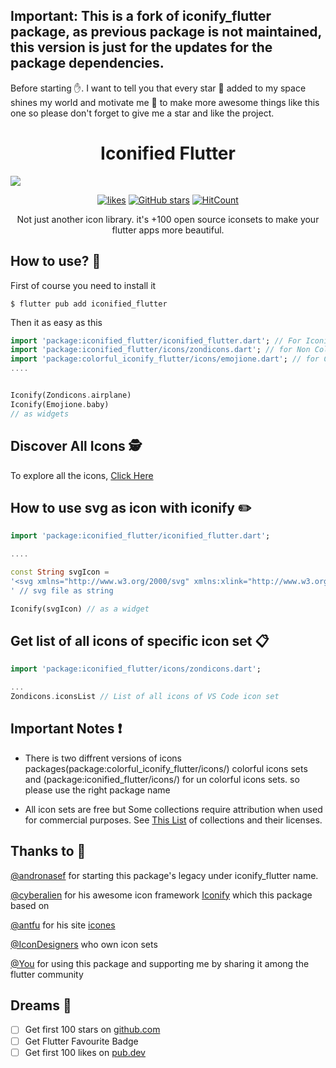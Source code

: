 ## Important: This is a fork of iconify_flutter package, as previous package is not maintained, this version is just for the updates for the package dependencies.

Before starting ✋. I want to tell you that every star 🌟 added to my space shines my world and motivate me 💪 to make more awesome things like this one so please don't forget to give me a star and like the project.

<h1 align="center">Iconified Flutter</h1>
<img src="https://github.com/volkanakbayir/iconified_flutter/raw/master/website/screenshots/1.png"/>

<div align="center" style="margin-top:10px"> 
  
[![likes](https://img.shields.io/pub/likes/iconified_flutter?logo=dart)](https://pub.dev/packages/iconified_flutter)
[![GitHub stars](https://img.shields.io/github/stars/andronasef/iconified_flutter.svg?style=flat&label=Star&maxAge=3600&logo=github&color=success)](https://github.com/andronasef/iconified_flutter/)
[![HitCount](https://hits.dwyl.com/andronasef/iconified_flutter.svg?style=flat)](https://pub.dev/packages/iconified_flutter)

</div>

<p align="center">Not just another icon library. it's +100 open source iconsets to make your flutter apps more beautiful.</p>

## How to use? 🤔

First of course you need to install it

```console
$ flutter pub add iconified_flutter
```

Then it as easy as this

```dart
import 'package:iconified_flutter/iconified_flutter.dart'; // For Iconify Widget
import 'package:iconified_flutter/icons/zondicons.dart'; // for Non Colorful Icons
import 'package:colorful_iconify_flutter/icons/emojione.dart'; // for Colorful Icons
....


Iconify(Zondicons.airplane)
Iconify(Emojione.baby)
// as widgets
```

## Discover All Icons 🕵️

To explore all the icons, [Click Here](https://andronasef.github.io/iconify_flutter)

## How to use svg as icon with iconify ✏️

```dart
import 'package:iconified_flutter/iconified_flutter.dart';

....

const String svgIcon =
'<svg xmlns="http://www.w3.org/2000/svg" xmlns:xlink="http://www.w3.org/1999/xlink" aria-hidden="true" role="img" class="iconify iconify--ic" width="32" height="32" preserveAspectRatio="xMidYMid meet" viewBox="0 0 24 24"><path fill="#000000" d="M3 3h18v18H3z"></path></svg>
' // svg file as string

Iconify(svgIcon) // as a widget
```

## Get list of all icons of specific icon set 📋

```dart
import 'package:iconified_flutter/icons/zondicons.dart';

...
Zondicons.iconsList // List of all icons of VS Code icon set
```

## Important Notes ❗

- There is two diffrent versions of icons packages(package:colorful_iconify_flutter/icons/) colorful icons sets and (package:iconified_flutter/icons/) for un colorful icons sets. so please use the right package name

- All icon sets are free but Some collections require attribution when used for commercial purposes. See [This List](https://github.com/iconify/icon-sets/blob/master/collections.md) of collections and their licenses.

## Thanks to 🙏

[@andronasef](https://github.com/andronasef) for starting this package's legacy under iconify_flutter name.

[@cyberalien](https://github.com/cyberalien) for his awesome icon framework [Iconify](https://github.com/iconify) which this package based on

[@antfu](https://github.com/antfu) for his site [icones](https://github.com/antfu/icones)

[@IconDesigners](https://github.com/iconify/icon-sets/blob/master/collections.md) who own icon sets

[@You](https://www.reactiongifs.us/wp-content/uploads/2019/03/Thank-U.gif) for using this package and supporting me by sharing it among the flutter community

## Dreams 💭

- [ ] Get first 100 stars on [github.com](https://github.com/andronasef/iconified_flutter/)
- [ ] Get Flutter Favourite Badge
- [ ] Get first 100 likes on [pub.dev](https://github.com/volkanakbayir/iconified_flutter)
